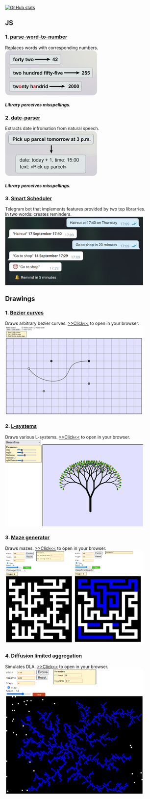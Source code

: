 [![GitHub stats](https://github-readme-stats.vercel.app/api?username=alordash&count_private=true)](https://github.com/anuraghazra/github-readme-stats)

## JS

### 1. **[parse-word-to-number](https://github.com/alordash/parse-word-to-number)**

Replaces words with corresponding numbers.  
<img src="previews/parse-word-to-number.png" width="300px"/>

##### Library perceives misspellings.

### 2. **[date-parser](https://github.com/alordash/date-parser)**

Extracts date infromation from natural speech.  
<img src="previews/date-parser.png" width="300px"/>

##### Library perceives misspellings.

### 3. **[Smart Scheduler](https://github.com/alordash/BotSmartScheduler)**

Telegram bot that implements features provided by two top librarries.  
In two words: creates reminders.  
<img src="previews/BotSmartScheduler.png" width="450px"/>

## Drawings

### 1. **[Bezier curves](https://github.com/alordash/BezierCurve)**
Draws arbitrary bezier curves. [>>Click<<](https://alordash.github.io/BezierCurve/Code/static/index.html) to open in your browser.  
<img src="previews/BezierCurve.png" width="450px"/>

### 2. **[L-systems](https://github.com/alordash/L-Systems)**
Draws various L-systems. [>>Click<<](https://alordash.github.io/L-Systems/static/index.html) to open in your browser.  
<img src="previews/L-Systems.png" width="450px"/>

### 3. **[Maze generator](https://github.com/alordash/MazeGeneration)**
Draws mazes. [>>Click<<](https://alordash.github.io/MazeGeneration/static/index.html) to open in your browser.  
<img src="previews/MazeGeneration_1.png" width="225px"/><img src="previews/MazeGeneration_2.png" width="225px"/>

### 4. **[Diffusion limited aggregation](https://github.com/alordash/DLA)**
Simulates DLA. [>>Click<<](https://alordash.github.io/DLA/static/index.html) to open in your browser.  
<img src="previews/DLA.png" width="450px"/>




<!--
**alordash/alordash** is a ✨ _special_ ✨ repository because its `README.md` (this file) appears on your GitHub profile.

Here are some ideas to get you started:

- 🔭 I’m currently working on ...
- 🌱 I’m currently learning ...
- 👯 I’m looking to collaborate on ...
- 🤔 I’m looking for help with ...
- 💬 Ask me about ...
- 📫 How to reach me: ...
- 😄 Pronouns: ...
- ⚡ Fun fact: ...
-->
